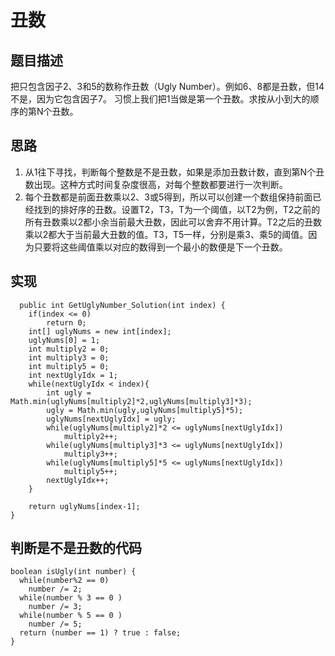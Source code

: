 # 丑数
## 题目描述
把只包含因子2、3和5的数称作丑数（Ugly Number）。例如6、8都是丑数，但14不是，因为它包含因子7。 习惯上我们把1当做是第一个丑数。求按从小到大的顺序的第N个丑数。

## 思路
1. 从1往下寻找，判断每个整数是不是丑数，如果是添加丑数计数，直到第N个丑数出现。这种方式时间复杂度很高，对每个整数都要进行一次判断。
2. 每个丑数都是前面丑数乘以2、3或5得到，所以可以创建一个数组保持前面已经找到的排好序的丑数。设置T2，T3，T为一个阈值，以T2为例，T2之前的所有丑数乘以2都小余当前最大丑数，因此可以舍弃不用计算。T2之后的丑数乘以2都大于当前最大丑数的值。T3，T5一样，分别是乘3、乘5的阈值。因为只要将这些阈值乘以对应的数得到一个最小的数便是下一个丑数。

## 实现
      public int GetUglyNumber_Solution(int index) {
        if(index <= 0)
            return 0;
        int[] uglyNums = new int[index];
        uglyNums[0] = 1;
        int multiply2 = 0;
        int multiply3 = 0;
        int multiply5 = 0;
        int nextUglyIdx = 1;
        while(nextUglyIdx < index){
            int ugly = Math.min(uglyNums[multiply2]*2,uglyNums[multiply3]*3);
            ugly = Math.min(ugly,uglyNums[multiply5]*5);
            uglyNums[nextUglyIdx] = ugly;
            while(uglyNums[multiply2]*2 <= uglyNums[nextUglyIdx])
                multiply2++;
            while(uglyNums[multiply3]*3 <= uglyNums[nextUglyIdx])
                multiply3++;
            while(uglyNums[multiply5]*5 <= uglyNums[nextUglyIdx])
                multiply5++;
            nextUglyIdx++;
        }
        
        return uglyNums[index-1];
    }
    
## 判断是不是丑数的代码
    boolean isUgly(int number) {
      while(number%2 == 0) 
        number /= 2;
      while(number % 3 == 0 )
        number /= 3;
      while(number % 5 == 0 ) 
        number /= 5;
      return (number == 1) ? true : false;
    }
